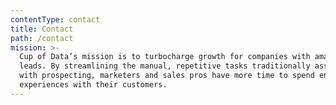 ```yaml
---
contentType: contact
title: Contact
path: /contact
mission: >-
  Cup of Data’s mission is to turbocharge growth for companies with amazing
  leads. By streamlining the manual, repetitive tasks traditionally associated
  with prospecting, marketers and sales pros have more time to spend enriching
  experiences with their customers.
---
```


